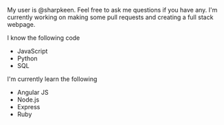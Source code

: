 My user is @sharpkeen. Feel free to ask me questions if you have any. I'm currently working on making some pull requests and creating a full stack webpage. 

I know the following code
  - JavaScript
  - Python
  - SQL

I'm currently learn the following
  - Angular JS
  - Node.js
  - Express
  - Ruby
 
